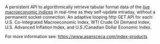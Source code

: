 A persistent API to algorithmically retrieve tabular format data of the [live macroeconomic indices](https://www.asansceca.com/index-products) in real-time as they self-update intraday, without a permanent socket connection. An adaptive looping http GET API for each: U.S. Co-Integrated Macroeconomic Index, WTI Crude Oil Demand Index, U.S. Advanced Inflation Index, and U.S./Canadian Dollar Economic Index.

For more information see: https://www.asansceca.com/index-products
